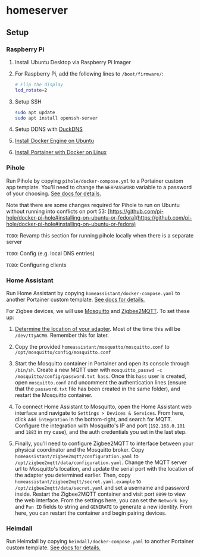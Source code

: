 # homeserver

## Setup

### Raspberry Pi

1. Install Ubuntu Desktop via Raspberry Pi Imager

2. For Raspberry Pi, add the following lines to `/boot/firmware/`:
    ```bash
    # Flip the display
    lcd_rotate=2
    ```

3. Setup SSH
    ```bash
    sudo apt update
    sudo apt install openssh-server
    ```

4. Setup DDNS with [DuckDNS](https://www.duckdns.org/install.jsp?tab=linux-cron&domain=zixialu)
    
4. [Install Docker Engine on Ubuntu](https://docs.docker.com/engine/install/ubuntu/)
    
5. [Install Portainer with Docker on Linux](https://docs.portainer.io/start/install/server/docker/linux)

### Pihole

Run Pihole by copying `pihole/docker-compose.yml` to a Portainer custom app template. You'll need to change the `WEBPASSWORD` variable to a password of your choosing.
[See docs for details.](https://github.com/pi-hole/docker-pi-hole#quick-start)

Note that there are some changes required for Pihole to run on Ubuntu without running into conflicts on port 53: [https://github.com/pi-hole/docker-pi-hole#installing-on-ubuntu-or-fedora](https://github.com/pi-hole/docker-pi-hole#installing-on-ubuntu-or-fedora)

`TODO`: Revamp this section for running pihole locally when there is a separate server

`TODO`: Config (e.g. local DNS entries)

`TODO`: Configuring clients

### Home Assistant

Run Home Assistant by copying `homeassistant/docker-compose.yaml` to another Portainer custom template.
[See docs for details.](https://www.home-assistant.io/installation/linux#docker-compose)

For Zigbee devices, we will use [Mosquitto](https://mosquitto.org/) and [Zigbee2MQTT](https://www.zigbee2mqtt.io/guide/installation/). To set these up:

1. [Determine the location of your adapter](https://www.zigbee2mqtt.io/guide/installation/01_linux.html#determine-location-of-the-adapter-and-checking-user-permissions). Most of the time this will be `/dev/ttyACM0`. Remember this for later.

2. Copy the provided `homeassistant/mosquotto/mosquitto.conf` to `/opt/mosquitto/config/mosquitto.conf`

3. Start the Mosquitto container in Portainer and open its console through `/bin/sh`. Create a new MQTT user with `mosquitto_passwd -c /mosquitto/config/password.txt hass`. Once this `hass` user is created, open `mosquitto.conf` and uncomment the authentication lines (ensure that the `password.txt` file has been created in the same folder), and restart the Mosquitto container.

4. To connect Home Assistant to Mosquitto, open the Home Assistant web interface and navigate to `Settings > Devices & Services`. From here, click `Add integration` in the bottom-right, and search for MQTT. Configure the integration with Mosquitto's IP and port (`192.168.0.101` and `1883` in my case), and the auth credentials you set in the last step.

5. Finally, you'll need to configure Zigbee2MQTT to interface between your physical coordinator and the Mosquitto broker. Copy `homeassistant/zigbee2mqtt/configuration.yaml` to `/opt/zigbee2mqtt/data/configuration.yaml`. Change the MQTT server url to Mosquitto's location, and update the serial port with the location of the adapter you determined earlier. Then, copy `homeassistant/zigbee2mqtt/secret.yaml.example` to `/opt/zigbee2mqtt/data/secret.yaml` and set a username and password inside. Restart the Zigbee2MQTT container and visit port `8099` to view the web interface. From the settings here, you can set the `Network key` and `Pan ID` fields to string and `GENERATE` to generate a new identity. From here, you can restart the container and begin pairing devices.

### Heimdall

Run Heimdall by copying `heimdall/docker-compose.yaml` to another Portainer custom template.
[See docs for details.](https://hub.docker.com/r/linuxserver/heimdall)
